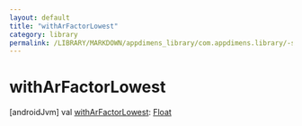 ```yaml
---
layout: default
title: "withArFactorLowest"
category: library
permalink: /LIBRARY/MARKDOWN/appdimens_library/com.appdimens.library/-screen-adjustment-factors/with-ar-factor-lowest.html
---
```


# withArFactorLowest

[androidJvm]
val [withArFactorLowest](with-ar-factor-lowest.md): [Float](https://kotlinlang.org/api/core/kotlin-stdlib/kotlin/-float/index.html)